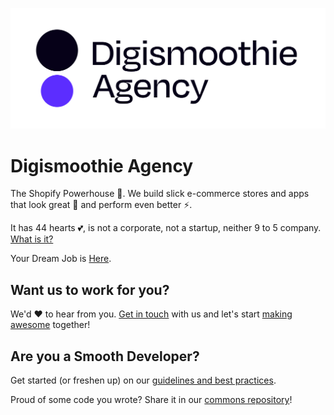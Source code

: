 ![Digismoothie Agency](../assets/Trademark_Agency_Primary@2x.png)

# Digismoothie Agency

The Shopify Powerhouse 💪. We build slick e-commerce stores and apps that look great 💅 and perform even better ⚡.

It has 44 hearts 💕, is not a corporate, not a startup, neither 9 to 5 company. [What is it?](https://www.digismoothie.com/company/about)

Your Dream Job is [Here](https://www.digismoothie.com/company/careers#jobs).

## Want us to work for you?

We'd ❤️ to hear from you. [Get in touch](https://www.digismoothie.com/company/contact) with us and let's start [making awesome](https://www.digismoothie.com/#services) together!

## Are you a Smooth Developer?

Get started (or freshen up) on our [guidelines and best practices]().

Proud of some code you wrote? Share it in our [commons repository]()!
